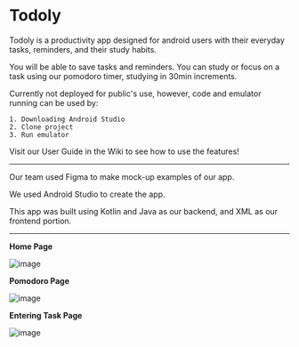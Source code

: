 # Todoly

Todoly is a productivity app designed for android users with their everyday tasks, reminders, and their study habits. 

You will be able to save tasks and reminders. You can study or focus on a task using our pomodoro timer, studying in 30min increments. 

Currently not deployed for public's use, however, code and emulator running can be used by:

    1. Downloading Android Studio
    2. Clone project
    3. Run emulator

Visit our User Guide in the Wiki to see how to use the features!

--------------------------------------------------------------------

Our team used Figma to make mock-up examples of our app. 

We used Android Studio to create the app.

This app was built using Kotlin and Java as our backend, and XML as our frontend portion.

--------------------------------------------------------------------------

**Home Page**

![image](https://user-images.githubusercontent.com/75643891/138512659-4af61c72-a1b9-47fe-81a4-33c13c913e0e.png)


**Pomodoro Page**

![image](https://user-images.githubusercontent.com/75643891/138512758-8a821d1f-dae2-401e-9367-5842a6b2a64b.png)


**Entering Task Page**

![image](https://user-images.githubusercontent.com/75643891/138512797-0160a85b-a28c-4cd4-b4e0-11018dbdcd1e.png)
